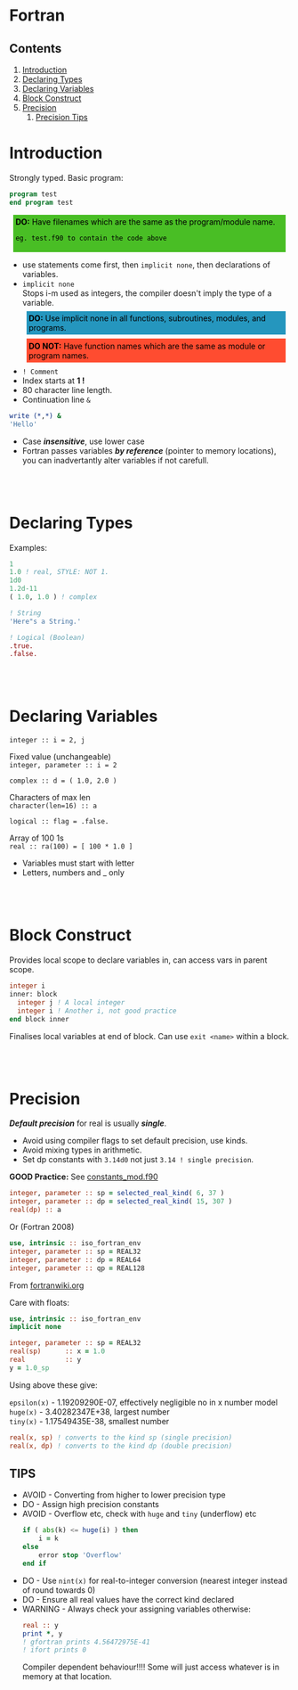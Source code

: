 # Fortran


## Contents

1. [Introduction](#1)
2. [Declaring Types](#2)
3. [Declaring Variables](#3)
4. [Block Construct](#4)
5. [Precision](#5)
    1. [Precision Tips](#51)

<a name="1"></a>
# Introduction

Strongly typed. Basic program:

````fortran
program test
end program test
````
<div style="color: black; background-color:rgba(73, 190, 37, 1); text-align:left; vertical-align: middle; padding: .3em; margin: .5em;">
    <strong>DO:</strong>
    Have filenames which are the same as the program/module name.
    
    eg. test.f90 to contain the code above
</div>

- use statements come first, then `implicit none`, then declarations of variables.
- `implicit none`        
Stops i-m used as integers, the compiler doesn't imply the type of a variable.
  <div style="color: black; background-color:rgba(37, 150, 190, 1); text-align:left; vertical-align: middle; padding: .3em; margin: .5em;">
    <strong>DO:</strong>
    Use implicit none in all functions, subroutines, modules, and programs. 
  </div>
  <div style="color: black; background-color:rgba(255, 76, 48, 1); text-align:left; vertical-align: middle; padding: .3em; margin: .5em;">
    <strong>DO NOT:</strong>
  Have function names which are the same as module or program names.
  </div>
- `! Comment `
- Index starts at **1 !**
- 80 character line length.     
- Continuation line `&`
````fortran
write (*,*) &
'Hello'
````   
- Case ***insensitive***, use lower case
- Fortran passes variables ***by reference*** (pointer to memory locations), you can inadvertantly alter variables if not carefull.       

<br></br>
<a name="2"></a>
# Declaring Types

Examples:

````fortran
1
1.0 ! real, STYLE: NOT 1.
1d0         
1.2d-11
( 1.0, 1.0 ) ! complex

! String
'Here"s a String.'

! Logical (Boolean)
.true. 
.false.
````

<br></br>
<a name="3"></a>
# Declaring Variables

`integer :: i = 2, j`

Fixed value (unchangeable)    
`integer, parameter :: i = 2`

`complex :: d = ( 1.0, 2.0 )`

Characters of max len    
`character(len=16) :: a`

`logical :: flag = .false.`

Array of 100 1s    
`real :: ra(100) = [ 100 * 1.0 ]`

- Variables must start with letter
- Letters, numbers and _ only

<br></br>
<a name="4"></a>
# Block Construct

Provides local scope to declare variables in, can access vars in parent scope. 

````fortran
integer i
inner: block
  integer j ! A local integer
  integer i ! Another i, not good practice
end block inner
````

Finalises local variables at end of block.
Can use `exit <name>` within a block.

<br></br>
<a name="5"></a>
# Precision

***Default precision*** for real is usually ***single***.

- Avoid using compiler flags to set default precision, use kinds.
- Avoid mixing types in arithmetic.
- Set dp constants with `3.14d0` not just `3.14 ! single precision`.

**GOOD Practice:** See [constants_mod.f90](../9_Modules/Exercise3/constants_mod.f90)

````fortran
integer, parameter :: sp = selected_real_kind( 6, 37 )
integer, parameter :: dp = selected_real_kind( 15, 307 )
real(dp) :: a
````

Or (Fortran 2008)

````fortran
use, intrinsic :: iso_fortran_env
integer, parameter :: sp = REAL32
integer, parameter :: dp = REAL64
integer, parameter :: qp = REAL128
````
From [fortranwiki.org](<https://fortranwiki.org/fortran/show/Real+precision>)

Care with floats:

````fortran
use, intrinsic :: iso_fortran_env
implicit none

integer, parameter :: sp = REAL32
real(sp)      :: x = 1.0
real          :: y
y = 1.0_sp
````

Using above these give:

`epsilon(x)` - 1.19209290E-07, effectively negligible no in x number model     
`huge(x)` - 3.40282347E+38, largest number    
`tiny(x)` - 1.17549435E-38, smallest number         

```fortran
real(x, sp) ! converts to the kind sp (single precision)
real(x, dp) ! converts to the kind dp (double precision)
```

<a name="51"></a>
## TIPS

- AVOID - Converting from higher to lower precision type
- DO - Assign high precision constants
- AVOID - Overflow etc, check with `huge` and `tiny` (underflow) etc
    ````fortran
    if ( abs(k) <= huge(i) ) then
        i = k
    else
        error stop 'Overflow'
    end if
    ````
- DO - Use `nint(x)` for real-to-integer conversion (nearest integer instead of round towards 0)
- DO - Ensure all real values have the correct kind declared
- WARNING - Always check your assigning variables otherwise:
    ```fortran
    real :: y
    print *, y
    ! gfortran prints 4.56472975E-41
    ! ifort prints 0
    ```
  Compiler dependent behaviour!!!! Some will just access whatever is in memory at that location.
